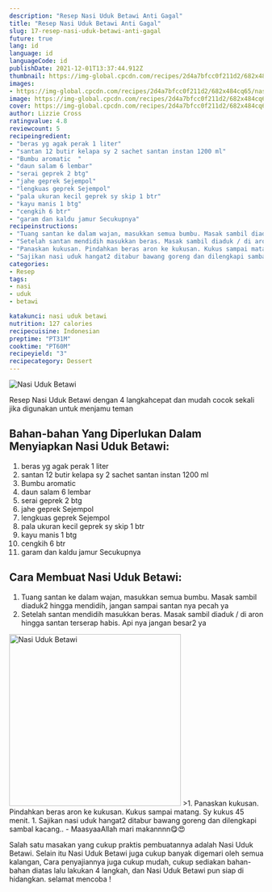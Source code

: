 ```yaml
---
description: "Resep Nasi Uduk Betawi Anti Gagal"
title: "Resep Nasi Uduk Betawi Anti Gagal"
slug: 17-resep-nasi-uduk-betawi-anti-gagal
future: true
lang: id
language: id
languageCode: id
publishDate: 2021-12-01T13:37:44.912Z 
thumbnail: https://img-global.cpcdn.com/recipes/2d4a7bfcc0f211d2/682x484cq65/nasi-uduk-betawi-foto-resep-utama.webp
images:
- https://img-global.cpcdn.com/recipes/2d4a7bfcc0f211d2/682x484cq65/nasi-uduk-betawi-foto-resep-utama.webp
image: https://img-global.cpcdn.com/recipes/2d4a7bfcc0f211d2/682x484cq65/nasi-uduk-betawi-foto-resep-utama.webp
cover: https://img-global.cpcdn.com/recipes/2d4a7bfcc0f211d2/682x484cq65/nasi-uduk-betawi-foto-resep-utama.webp
author: Lizzie Cross
ratingvalue: 4.8
reviewcount: 5
recipeingredient:
- "beras yg agak perak 1 liter"
- "santan 12 butir kelapa sy 2 sachet santan instan 1200 ml"
- "Bumbu aromatic  "
- "daun salam 6 lembar"
- "serai geprek 2 btg"
- "jahe geprek Sejempol"
- "lengkuas geprek Sejempol"
- "pala ukuran kecil geprek sy skip 1 btr"
- "kayu manis 1 btg"
- "cengkih 6 btr"
- "garam dan kaldu jamur Secukupnya"
recipeinstructions:
- "Tuang santan ke dalam wajan, masukkan semua bumbu. Masak sambil diaduk2 hingga mendidih, jangan sampai santan nya pecah ya"
- "Setelah santan mendidih masukkan beras. Masak sambil diaduk / di aron hingga santan terserap habis. Api nya jangan besar2 ya"
- "Panaskan kukusan. Pindahkan beras aron ke kukusan. Kukus sampai matang. Sy kukus 45 menit."
- "Sajikan nasi uduk hangat2 ditabur bawang goreng dan dilengkapi sambal kacang.. MaasyaaAllah mari makannnn😋😍"
categories:
- Resep
tags:
- nasi
- uduk
- betawi

katakunci: nasi uduk betawi 
nutrition: 127 calories
recipecuisine: Indonesian
preptime: "PT31M"
cooktime: "PT60M"
recipeyield: "3"
recipecategory: Dessert
---
```



![Nasi Uduk Betawi](https://img-global.cpcdn.com/recipes/2d4a7bfcc0f211d2/682x484cq65/nasi-uduk-betawi-foto-resep-utama.webp)

Resep Nasi Uduk Betawi    dengan 4 langkahcepat dan mudah cocok sekali jika digunakan untuk menjamu teman

<!--inarticleads1-->

## Bahan-bahan Yang Diperlukan Dalam Menyiapkan Nasi Uduk Betawi:

1. beras yg agak perak 1 liter
1. santan 12 butir kelapa sy 2 sachet santan instan 1200 ml
1. Bumbu aromatic  
1. daun salam 6 lembar
1. serai geprek 2 btg
1. jahe geprek Sejempol
1. lengkuas geprek Sejempol
1. pala ukuran kecil geprek sy skip 1 btr
1. kayu manis 1 btg
1. cengkih 6 btr
1. garam dan kaldu jamur Secukupnya



<!--inarticleads2-->

## Cara Membuat Nasi Uduk Betawi:

1. Tuang santan ke dalam wajan, masukkan semua bumbu. Masak sambil diaduk2 hingga mendidih, jangan sampai santan nya pecah ya
1. Setelah santan mendidih masukkan beras. Masak sambil diaduk / di aron hingga santan terserap habis. Api nya jangan besar2 ya
<img class="lazyload" data-src="//assets-global.cpcdn.com/assets/icons/button_play-2c75c40dde080a61004c1f40b05d8f140eaff45d7e9e6481dc71c63d2e7c4909.webp" alt="Nasi Uduk Betawi" width="340" height="340">
>1. Panaskan kukusan. Pindahkan beras aron ke kukusan. Kukus sampai matang. Sy kukus 45 menit.
1. Sajikan nasi uduk hangat2 ditabur bawang goreng dan dilengkapi sambal kacang.. - MaasyaaAllah mari makannnn😋😍




Salah satu masakan yang cukup praktis pembuatannya adalah  Nasi Uduk Betawi. Selain itu  Nasi Uduk Betawi  juga cukup banyak digemari oleh semua kalangan, Cara penyajiannya juga cukup mudah, cukup sediakan bahan-bahan diatas lalu lakukan 4 langkah, dan  Nasi Uduk Betawi  pun siap di hidangkan. selamat mencoba !
